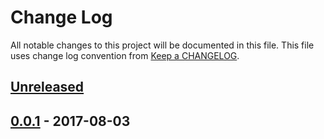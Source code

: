 # Change Log
All notable changes to this project will be documented in this file.
This file uses change log convention from [Keep a CHANGELOG](http://keepachangelog.com).

## [Unreleased]

## [0.0.1] - 2017-08-03


[unreleased]: https://github.com/labpositiva/ansible-role-authorization/compare/0.0.1...HEAD
[0.0.1]: https://github.com/labpositiva/ansible-role-authorization/compare/0.0.0...0.0.1

[CHANGELOG.md]: CHANGELOG.md
[CONTRIBUTING.md]: CONTRIBUTING.md
[LICENCE.md]: LICENCE.md
[README.md]: README.md
